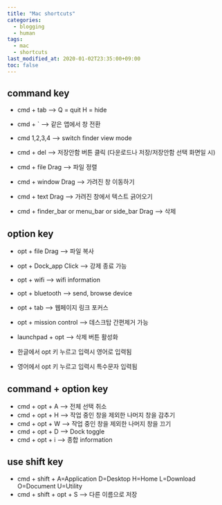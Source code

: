 ```yaml
---
title: "Mac shortcuts"
categories:
  - blogging
  - human
tags:
  - mac
  - shortcuts
last_modified_at: 2020-01-02T23:35:00+09:00
toc: false
---
```


## command key

- cmd + tab --> Q = quit  H = hide
- cmd + ` --> 같은 앱에서 창 전환
- cmd 1,2,3,4 --> switch finder view mode
- cmd + del --> 저장안함 버튼 클릭 (다운로드나 저장/저장안함 선택 화면일 시)

- cmd + file Drag --> 파일 정렬
- cmd + window Drag --> 가려진 창 이동하기
- cmd + text Drag --> 가려진 창에서 텍스트 긁어오기
- cmd + finder_bar or menu_bar or side_bar Drag --> 삭제

## option key

- opt + file Drag --> 파일 복사
- opt + Dock_app Click --> 강제 종료 가능
- opt + wifi --> wifi information
- opt + bluetooth --> send, browse device
- opt + tab --> 웹페이지 링크 포커스
- opt + mission control --> 데스크탑 간편제거 가능
- launchpad + opt --> 삭제 버튼 활성화

- 한글에서 opt 키 누르고 입력시 영어로 입력됨
- 영어에서 opt 키 누르고 입력시 특수문자 입력됨

## command + option key

- cmd + opt + A --> 전체 선택 취소
- cmd + opt + H --> 작업 중인 창을 제외한 나머지 창을 감추기
- cmd + opt + W --> 작업 중인 창을 제외한 나머지 창을 끄기
- cmd + opt + D --> Dock toggle
- cmd + opt + i --> 종합 information

## use shift key

- cmd + shift + A=Application D=Desktop H=Home L=Download O=Document U=Utility
- cmd + shift + opt + S --> 다른 이름으로 저장
